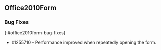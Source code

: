 ## Office2010Form

### Bug Fixes
{:#office2010form-bug-fixes}

* \#I255710 - Performance improved when repeatedly opening the form.